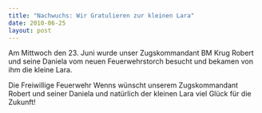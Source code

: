 ```yaml
---
title: "Nachwuchs: Wir Gratulieren zur kleinen Lara"
date: 2010-06-25
layout: post
---
```


Am Mittwoch den 23. Juni wurde unser Zugskommandant BM Krug Robert und seine Daniela vom neuen Feuerwehrstorch besucht und bekamen von ihm die kleine Lara.


Die Freiwillige Feuerwehr Wenns wünscht unserem Zugskommandant Robert und seiner Daniela und natürlich der kleinen Lara viel Glück für die Zukunft!